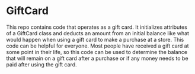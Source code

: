 # GiftCard
This repo contains code that operates as a gift card. It initializes attributes of a GiftCard class and deducts an amount from an initial balance like what would happen when using a gift card to make a purchase at a store. This code can be helpful for everyone. Most people have received a gift card at some point in their life, so this code can be used to determine the balance that will remain on a gift card after a purchase or if any money needs to be paid after using the gift card.   
